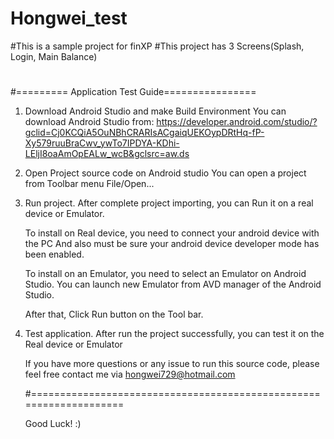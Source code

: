 # Hongwei_test
#This is a sample project for finXP
#This project has 3 Screens(Splash, Login, Main Balance)
#
#
#========= Application Test Guide================
1. Download Android Studio and make Build Environment
   You can download Android Studio from:
   https://developer.android.com/studio/?gclid=Cj0KCQiA5OuNBhCRARIsACgaiqUEKOypDRtHq-fP-Xy579ruuBraCwv_ywTo7IPDYA-KDhi-LEljI8oaAmOpEALw_wcB&gclsrc=aw.ds 
   
2. Open Project source code on Android studio
   You can open a project from Toolbar menu File/Open...
   
3. Run project.
   After complete project importing, you can Run it on a real device or Emulator.
   
   To install on Real device, you need to connect your android device with the PC
   And also must be sure your android device developer mode has been enabled.
   
   To install on an Emulator, you need to select an Emulator on Android Studio.
   You can launch new Emulator from AVD manager of the Android Studio.
   
   After that, Click Run button on the Tool bar.
   
 4. Test application.
    After run the project successfully, you can test it on the Real device or Emulator
    
    If you have more questions or any issue to run this source code, please feel free contact me via hongwei729@hotmail.com
    
    #===================================================================
    
    Good Luck! :)
   
